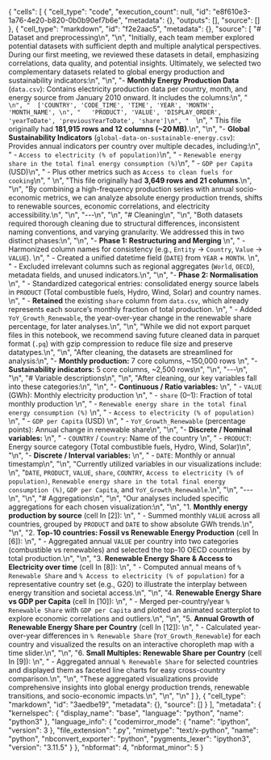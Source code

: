 {
 "cells": [
  {
   "cell_type": "code",
   "execution_count": null,
   "id": "e8f610e3-1a76-4e20-b820-0b0b90ef7b6e",
   "metadata": {},
   "outputs": [],
   "source": []
  },
  {
   "cell_type": "markdown",
   "id": "f2e2aac5",
   "metadata": {},
   "source": [
    "# Dataset and preprocessing\n",
    "\n",
    "Initially, each team member explored potential datasets with sufficient depth and multiple analytical perspectives. During our first meeting, we reviewed these datasets in detail, emphasizing correlations, data quality, and potential insights. Ultimately, we selected two complementary datasets related to global energy production and sustainability indicators:\n",
    "\n",
    "- **Monthly Energy Production Data** (`data.csv`): Contains electricity production data per country, month, and energy source from January 2010 onward. It includes the columns:\n",
    "  ```\n",
    "  ['COUNTRY', 'CODE_TIME', 'TIME', 'YEAR', 'MONTH', 'MONTH_NAME', \n",
    "   'PRODUCT', 'VALUE', 'DISPLAY_ORDER', 'yearToDate', 'previousYearToDate', 'share']\n",
    "  ```\n",
    "  This file originally had **181,915 rows and 12 columns (~20 MB)**.\n",
    "\n",
    "- **Global Sustainability Indicators** (`global-data-on-sustainable-energy.csv`): Provides annual indicators per country over multiple decades, including:\n",
    "  - `Access to electricity (% of population)`\n",
    "  - `Renewable energy share in the total final energy consumption (%)`\n",
    "  - `GDP per Capita` (USD)\n",
    "  - Plus other metrics such as `Access to clean fuels for cooking`\n",
    " \n",
    "This file originally had **3,649 rows and 21 columns**.\n",
    "\n",
    "By combining a high-frequency production series with annual socio-economic metrics, we can analyze absolute energy production trends, shifts to renewable sources, economic correlations, and electricity accessibility.\n",
    "\n",
    "---\n",
    "\n",
    "# Cleaning\n",
    "\n",
    "Both datasets required thorough cleaning due to structural differences, inconsistent naming conventions, and varying granularity. We addressed this in two distinct phases:\n",
    "\n",
    "- **Phase 1: Restructuring and Merging**  \n",
    "  - Harmonized column names for consistency (e.g., `Entity` → `Country`, `Value` → `VALUE`).  \n",
    "  - Created a unified datetime field (`DATE`) from `YEAR` + `MONTH`.  \n",
    "  - Excluded irrelevant columns such as regional aggregates (`World`, `OECD`), metadata fields, and unused indicators.\n",
    "\n",
    "- **Phase 2: Normalisation**  \n",
    "  - Standardized categorical entries: consolidated energy source labels in `PRODUCT` (Total combustible fuels, Hydro, Wind, Solar) and country names.  \n",
    "  - **Retained** the existing `share` column from `data.csv`, which already represents each source’s monthly fraction of total production.  \n",
    "  - Added `YoY_Growth_Renewable`, the year-over-year change in the renewable share percentage, for later analyses.\n",
    "\n",
    "While we did not export parquet files in this notebook, we recommend saving future cleaned data in parquet format (`.pq`) with gzip compression to reduce file size and preserve datatypes.\n",
    "\n",
    "After cleaning, the datasets are streamlined for analysis:\n",
    "- **Monthly production:** 7 core columns, ~150,000 rows  \n",
    "- **Sustainability indicators:** 5 core columns, ~2,500 rows\n",
    "\n",
    "---\n",
    "\n",
    "# Variable descriptions\n",
    "\n",
    "After cleaning, our key variables fall into these categories:\n",
    "\n",
    "- **Continuous / Ratio variables:**  \n",
    "  - `VALUE` (GWh): Monthly electricity production  \n",
    "  - `share` (0–1): Fraction of total monthly production  \n",
    "  - `Renewable energy share in the total final energy consumption (%)`  \n",
    "  - `Access to electricity (% of population)`  \n",
    "  - `GDP per Capita` (USD)  \n",
    "  - `YoY_Growth_Renewable` (percentage points): Annual change in renewable share\n",
    "\n",
    "- **Discrete / Nominal variables:**  \n",
    "  - `COUNTRY` / `Country`: Name of the country  \n",
    "  - `PRODUCT`: Energy source category (Total combustible fuels, Hydro, Wind, Solar)\n",
    "\n",
    "- **Discrete / Interval variables:**  \n",
    "  - `DATE`: Monthly or annual timestamp\n",
    "\n",
    "Currently utilized variables in our visualizations include:  \n",
    "`DATE`, `PRODUCT`, `VALUE`, `share`, `COUNTRY`, `Access to electricity (% of population)`, `Renewable energy share in the total final energy consumption (%)`, `GDP per Capita`, and `YoY_Growth_Renewable`.\n",
    "\n",
    "---\n",
    "\n",
    "# Aggregations\n",
    "\n",
    "Our analyses included specific aggregations for each chosen visualization:\n",
    "\n",
    "1. **Monthly energy production by source** (cell In [2]):  \n",
    "   - Summed monthly `VALUE` across all countries, grouped by `PRODUCT` and `DATE` to show absolute GWh trends.\n",
    "\n",
    "2. **Top-10 countries: Fossil vs Renewable Energy Production** (cell In [6]):  \n",
    "   - Aggregated annual `VALUE` per country into two categories (combustible vs renewables) and selected the top-10 OECD countries by total production.\n",
    "\n",
    "3. **Renewable Energy Share & Access to Electricity over time** (cell In [8]):  \n",
    "   - Computed annual means of `% Renewable Share` and `% Access to electricity (% of population)` for a representative country set (e.g., G20) to illustrate the interplay between energy transition and societal access.\n",
    "\n",
    "4. **Renewable Energy Share vs GDP per Capita** (cell In [10]):  \n",
    "   - Merged per-country/year `% Renewable Share` with `GDP per Capita` and plotted an animated scatterplot to explore economic correlations and outliers.\n",
    "\n",
    "5. **Annual Growth of Renewable Energy Share per Country** (cell In [12]):  \n",
    "   - Calculated year-over-year differences in `% Renewable Share` (`YoY_Growth_Renewable`) for each country and visualized the results on an interactive choropleth map with a time slider.\n",
    "\n",
    "6. **Small Multiples: Renewable Share per Country** (cell In [9]):  \n",
    "   - Aggregated annual `% Renewable Share` for selected countries and displayed them as faceted line charts for easy cross-country comparison.\n",
    "\n",
    "These aggregated visualizations provide comprehensive insights into global energy production trends, renewable transitions, and socio-economic impacts.\n",
    "\n",
    "\n"
   ]
  },
  {
   "cell_type": "markdown",
   "id": "3aedbe19",
   "metadata": {},
   "source": []
  }
 ],
 "metadata": {
  "kernelspec": {
   "display_name": "base",
   "language": "python",
   "name": "python3"
  },
  "language_info": {
   "codemirror_mode": {
    "name": "ipython",
    "version": 3
   },
   "file_extension": ".py",
   "mimetype": "text/x-python",
   "name": "python",
   "nbconvert_exporter": "python",
   "pygments_lexer": "ipython3",
   "version": "3.11.5"
  }
 },
 "nbformat": 4,
 "nbformat_minor": 5
}
